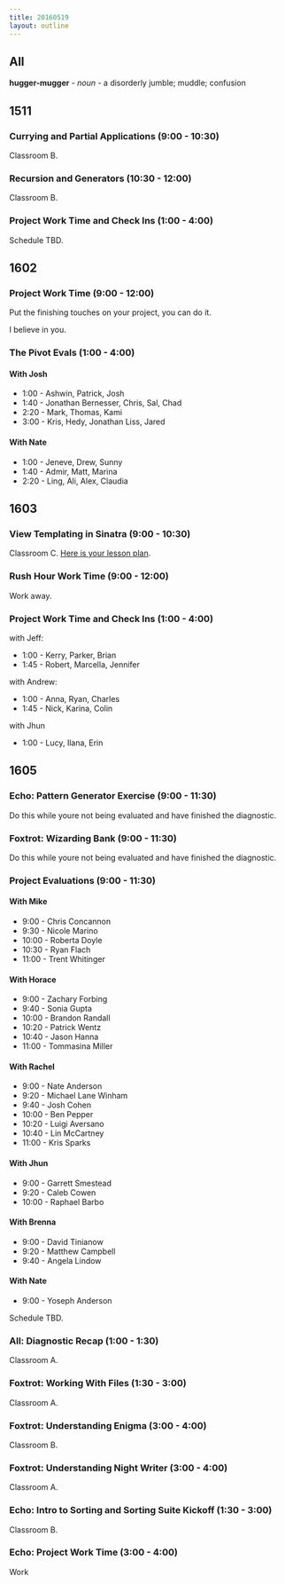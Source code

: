 ```yaml
---
title: 20160519
layout: outline
---
```


## All

**hugger-mugger** - _noun_ - a disorderly jumble; muddle; confusion


## 1511

### Currying and Partial Applications (9:00 - 10:30)

Classroom B.

### Recursion and Generators (10:30 - 12:00)

Classroom B.

### Project Work Time and Check Ins (1:00 - 4:00)

Schedule TBD.


## 1602

### Project Work Time (9:00 - 12:00)

Put the finishing touches on your project, you can do it.

I believe in you.

### The Pivot Evals (1:00 - 4:00)

#### With Josh
  - 1:00 - Ashwin, Patrick, Josh
  - 1:40 - Jonathan Bernesser, Chris, Sal, Chad
  - 2:20 - Mark, Thomas, Kami
  - 3:00 - Kris, Hedy, Jonathan Liss, Jared

#### With Nate
  - 1:00 - Jeneve, Drew, Sunny
  - 1:40 - Admir, Matt, Marina
  - 2:20 - Ling, Ali, Alex, Claudia

## 1603

### View Templating in Sinatra (9:00 - 10:30)

Classroom C. [Here is your lesson plan](https://github.com/turingschool/lesson_plans/blob/master/ruby_02-web_applications_with_ruby/sinatra_partial_arts.markdown).

### Rush Hour Work Time (9:00 - 12:00)

Work away.

### Project Work Time and Check Ins (1:00 - 4:00)

with Jeff:
  * 1:00 - Kerry, Parker, Brian
  * 1:45 - Robert, Marcella, Jennifer

with Andrew:
  * 1:00 - Anna, Ryan, Charles
  * 1:45 - Nick, Karina, Colin

with Jhun     
  * 1:00 - Lucy, Ilana, Erin

## 1605

### Echo: Pattern Generator Exercise (9:00 - 11:30)

Do this while youre not being evaluated and have finished the diagnostic.

### Foxtrot: Wizarding Bank (9:00 - 11:30)

Do this while youre not being evaluated and have finished the diagnostic.

### Project Evaluations (9:00 - 11:30)

#### With Mike
* 9:00 - Chris Concannon
* 9:30 - Nicole Marino
* 10:00 - Roberta Doyle
* 10:30 - Ryan Flach
* 11:00 - Trent Whitinger

#### With Horace
* 9:00 - Zachary Forbing
* 9:40 - Sonia Gupta
* 10:00 - Brandon Randall
* 10:20 - Patrick Wentz
* 10:40 - Jason Hanna
* 11:00 - Tommasina Miller

#### With Rachel
* 9:00 - Nate Anderson
* 9:20 - Michael Lane Winham
* 9:40 - Josh Cohen
* 10:00 - Ben Pepper
* 10:20 - Luigi Aversano
* 10:40 - Lin McCartney
* 11:00 - Kris Sparks

#### With Jhun
* 9:00 - Garrett Smestead
* 9:20 - Caleb Cowen
* 10:00 - Raphael Barbo

#### With Brenna
* 9:00 - David Tinianow
* 9:20 - Matthew Campbell
* 9:40 - Angela Lindow

#### With Nate
* 9:00 - Yoseph Anderson


Schedule TBD.

### All: Diagnostic Recap (1:00 - 1:30)

Classroom A.

### Foxtrot: Working With Files (1:30 - 3:00)

Classroom A.

### Foxtrot: Understanding Enigma (3:00 - 4:00)

Classroom B.

### Foxtrot: Understanding Night Writer (3:00 - 4:00)

Classroom A.

### Echo: Intro to Sorting and Sorting Suite Kickoff (1:30 - 3:00)

Classroom B.

### Echo: Project Work Time (3:00 - 4:00)

Work
